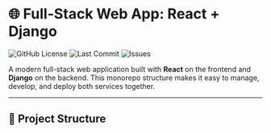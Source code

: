 # 🌐 Full-Stack Web App: React + Django

![GitHub License](https://img.shields.io/github/license/your-username/your-repo?style=flat-square)
![Last Commit](https://img.shields.io/github/last-commit/your-username/your-repo?style=flat-square)
![Issues](https://img.shields.io/github/issues/your-username/your-repo?style=flat-square)

A modern full-stack web application built with **React** on the frontend and **Django** on the backend. This monorepo structure makes it easy to manage, develop, and deploy both services together.

---

## 📁 Project Structure


